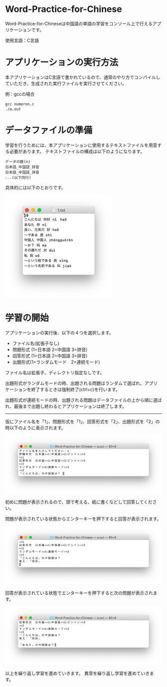 # Word-Practice-for-Chinese


Word-Practice-for-Chineseは中国語の単語の学習をコンソール上で行えるアプリケーションです。


使用言語：C言語

# アプリケーションの実行方法
本アプリケーションはC言語で書かれているので、通常のやり方でコンパイルしていただき、生成された実行ファイルを実行させてください。

例：gccの場合
```
gcc numeron.c
./a.out
```
# データファイルの準備
学習を行うためには、本アプリケーションに使用するテキストファイルを用意する必要があります。
テキストファイルの構成は以下のようになります。
```
データの数(n)
日本語_中国語_拼音
日本語_中国語_拼音
...(以下同行)
```

具体的には以下のとおりです。

![データファイルの準備](screenshot/procedure1.png)
 
# 学習の開始

アプリケーションの実行後、以下の４つを選択します。
- ファイル名(拡張子なし)
- 問題形式 (1=日本語 2=中国語 3=拼音)
- 回答形式 (1=日本語 2=中国語 3=拼音)
- 出題形式(1=ランダムモード　2=連続モード)

ファイル名は拡張子、ディレクトリ指定なしです。

出題形式がランダムモードの時、出題される問題はランダムで選ばれ、アプリケーションを終了するときは強制終了(ctrl+c)を行います。

出題形式が連続モードの時、出題される問題はデータファイルの上から順に選ばれ、最後まで出題し終わるとアプリケーションは終了します。

---

仮にファイル名を「1」、問題形式を「1」、回答形式を「2」、出題形式を「2」の時以下のように表示されます。

![学習の開始](screenshot/procedure2.png)

初めに問題が表示されるので、頭で考える、紙に書くなどして回答してください。

問題が表示されている状態からエンターキーを押下すると回答が表示されます。

![学習の開始](screenshot/procedure3.png)

回答が表示されている状態でエンターキーを押下すると次の問題が表示されます。

![学習の開始](screenshot/procedure4.png)

以上を繰り返し学習を進めていきます。
異常を繰り返し学習を進めていきます。
